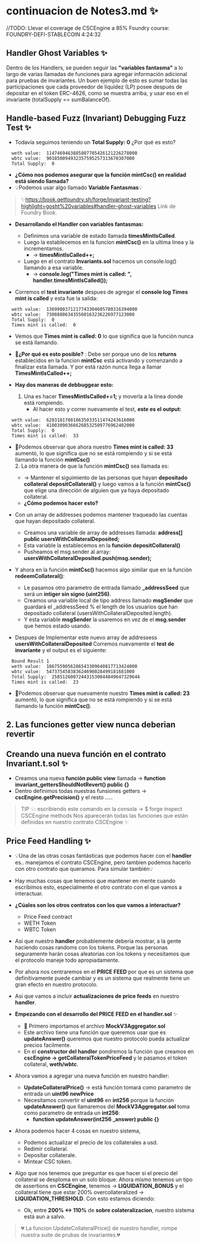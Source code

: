 # continuacion de Notes3.md ✨
//TODO: Llevar el coverage de CSCEngine a 85%
Foundry course: FOUNDRY-DEFI-STABLECOIN
4:24:32

## Handler Ghost Variables ✨
Dentro de los Handlers, se pueden seguir las **"variables fantasma"** a lo largo de varias llamadas de funciones para agregar información adicional para pruebas de invariantes. 
Un buen ejemplo de esto es sumar todas las participaciones que cada proveedor de liquidez (LP) posee después de depositar en el token ERC-4626, como se muestra arriba, y usar eso en el invariante (totalSupply == sumBalanceOf).

## Handle-based Fuzz (Invariant) Debugging Fuzz Test ✨
- Todavía seguimos teniendo un **Total Supply: 0** ¿Por qué es esto?
```shell
  weth value:  1147469463885807705426121226278000
  wbtc value:  901850094932357595257313670307000
  Total Supply:  0
```
- **¿Cómo nos podemos asegurar que la función mintCsc() en realidad está siendo llamada?**
- 💡Podemos usar algo llamado **Variable Fantasmas**💡
> ✨https://book.getfoundry.sh/forge/invariant-testing?highlight=gosht%20variables#handler-ghost-variables Link de Foundry Book.

- **Desarrollando el Handler con variables fantasmas:**
  - Definimos una variable de estado llamada **timesMintIsCalled**.
  - Luego la establecemos en la funcion **mintCsc()** en la ultima linea y la incrementamos. 
      - -> **timesMintIsCalled++;**
  - Luego en el contrato **Invariants.sol** hacemos un console.log() llamando a esa variable. 
      - -> **console.log("Times mint is called: ", handler.timesMintIsCalled());**

- Corremos el **test invariante** despues de agregar el **console log Times mint is called** y esta fue la salida:
```shell
  weth value:  1369980371217743304605780316394000
  wbtc value:  730888063435560163236226977123000
  Total Supply:  0
  Times mint is called:  0
```
- Vemos que **Times mint is called: 0** lo que significa que la función nunca se está llamando.
- 🤯**¿Por qué es esto posible?** : Debe ser porque uno de los **returns** establecidos en la funcion **mintCsc** está activando y comenzando a finalizar esta llamada. Y por está razón nunca llega a llamar **TimesMintIsCalled++;**

- **Hay dos maneras de debbuggear esto:** 
  1. Una es hacer **TimesMintIsCalled+=1;** y moverla a la linea donde está rompiendo.
     - Al hacer esto y correr nuevamente el test, **este es el output:**
```shell
  weth value:  628318170818635033511474243616000
  wbtc value:  410030903666268532509776962402000
  Total Supply:  0
  Times mint is called:  33
```
- 🤯Podemos observar que ahora nuestro **Times mint is called: 33** aumentó, lo que significa que no se está rompiendo y si se está llamando la función **mintCsc()**   
  2. La otra manera de que la función **mintCsc()** sea llamada es:
     - -> Mantener el siguimiento de las personas que hayan **depositado collateral** **depositCollateral()** y luego vamos a la función **mintCsc()** que elige una dirección de alguien que ya haya depositado collateral.
     - **¿Cómo podemos hacer esto?**

- Con un array de addresses podemos mantener traqueado las cuentas que hayan depositado collateral.
  - Creamos una variable de array de addresses llamada: **address[] public usersWithCollateralDeposited;**
  - Esta variable la establecemos en la **función depositCollateral()**
  - Pusheamos el msg.sender al array: **usersWithCollateralDeposited.push(msg.sender);**

- Y ahora en la función **mintCsc()** hacemos algo similar que en la función **redeemCollateral()**:
  - Le pasamos otro parametro de entrada llamado **_addressSeed** que será un **intiger sin signo (uint256)**.
  - Creamos una variable local de tipo address llamado **msgSender** que guardará el _addressSeed % el length de los usuarios que han depositado collateral (usersWithCollateralDeposited.length).
  - Y esta variable **msgSender** la usaremos en vez de el **msg.sender** que hemos estado usando.
  
- Despues de Implementar este nuevo array de addressess **usersWithCollateralDeposited** Corremos nuevamente el **test de invariante** y el output es el siguiente:
```shell
  Bound Result 1
  weth value:  1867559056286543309640817713424000
  wbtc value:  547375458383624690028499181681000
  Total Supply:  258512600724431530044849647329644
  Times mint is called:  23
```
- 🤯Podemos observar que nuevamente nuestro **Times mint is called: 23** aumentó, lo que significa que no se está rompiendo y si se está llamando la función **mintCsc()**. 

## 2. Las funciones getter view nunca deberian revertir 
## Creando una nueva función en el contrato Invariant.t.sol ✨
- Creamos una nueva **función public view** llamada -> **function invariant_gettersShouldNotRevert() public {}**
- Dentro definimos todas nuestras funsiones getters -> **cscEngine.getPrecision()** y el resto .....
> TIP 💡: escribiendo este comando en la consola -> $ forge inspect CSCEngine methods Nos aparecerán todas las funciones que están definidas en nuestro contrato CSCEngine ✨

## Price Feed Handling ✨
- 💡Una de las otras cosas fantásticas que podemos hacer con el **handler** es.. manejamos el contrato CSCEngine, pero tambien podemos hacerlo con otro contrato que queramos. Para simular también💡
- Hay muchas cosas que tenemos que mantener en mente cuando escribimos esto, especialmente el otro contrato con el que vamos a interactuar.
- **¿Cúales son los otros contratos con los que vamos a interactuar?** 
  - Price Feed contract
  - WETH Token
  - WBTC Token
- Así que nuestro **handler** probablemente debería mostrar, a la gente haciendo cosas randoms con los tokens. Porque las personas seguramente harán cosas aleatorias con los tokens y necesitamos que el protocolo maneje todo apropiadamente.
- Por ahora nos centraremos en el **PRICE FEED** por que es un sistema que definitivamente puede cambiar y es un sistema que realmente tiene un gran efecto en nuestro protocolo.
- Así que vamos a incluir **actualizaciones de price feeds** en nuestro **handler**. 

- **Empezando con el desarrollo del **PRICE FEED** en el handler.sol** ✨
  - 📁 Primero importamos el archivo **MockV3Aggregator.sol**
  - Este archivo tiene una función que queremos usar que es **updateAnswer()** queremos que nuestro protocolo pueda actualizar precios facilmente.
  - En el **constructor del handler** pondremos la función que creamos en **cscEngine -> getCollateralTokenPriceFeed** y le pasamos el token collateral, **weth/wbtc**. 
- Ahora vamos a agregar una nueva función en nuestro handler:
  - **UpdateCollateralPrice()** -> está función tomará como parametro de entrada un **uint96 newPrice**
  - Necesitamos convertir el **uint96** en **int256** porque la función **updateAnswer()** que llamaremos del **MockV3Aggregator.sol** toma como parametro de entrada un **int256**:
    - **function updateAnswer(int256 _answer) public {}**
- Ahora podemos hacer 4 cosas en nuestro sistema,
  - Podemos actualizar el precio de los collaterales a usd.
  - Redimir collateral.
  - Depositar collaterale.
  - Mintear CSC token.
- Algo que nos tenemos que preguntar es que hacer si el precio del collateral se desploma en un solo bloque. Ahora mismo tenemos un tipo de assertions en **CSCEngine**, tenemos -> **LIQUIDATION_BONUS** y el collateral tiene que estar 200% overcollateralized -> **LIQUIDATION_THRESHOLD**. Con esto estamos diciendo:
  - Ok, entre **200% <-> 110%** de **sobre colateralizacion**, nuestro sistema está aun a salvo. 
> 💔 La funcion UpdateCollateralPrice() de nuestro handler, rompe nuestra suite de prubas de invariantes.💔 
